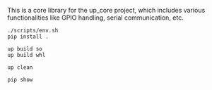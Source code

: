 This is a core library for the up_core project,
which includes various functionalities like GPIO handling, serial communication, etc.

```shell
./scripts/env.sh
pip install .

up build so
up build whl

up clean
```


```shell
pip show
```